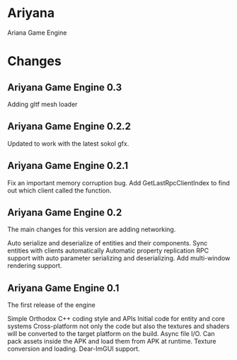 # Ariyana
Ariana Game Engine

# Changes

## Ariyana Game Engine 0.3

Adding gltf mesh loader

## Ariyana Game Engine 0.2.2

Updated to work with the latest sokol gfx.

## Ariyana Game Engine 0.2.1

Fix an important memory corruption bug.
Add GetLastRpcClientIndex to find out which client called the function.

## Ariyana Game Engine 0.2

The main changes for this version are adding networking.

Auto serialize and deserialize of entities and their components.
Sync entities with clients automatically
Automatic property replication
RPC support with auto parameter serializing and deserializing.
Add multi-window rendering support.

## Ariyana Game Engine 0.1

The first release of the engine

Simple Orthodox C++ coding style and APIs
Initial code for entity and core systems
Cross-platform not only the code but also the textures and shaders will be converted to the target platform on the build.
Async file I/O. Can pack assets inside the APK and load them from APK at runtime.
Texture conversion and loading.
Dear-ImGUI support.
